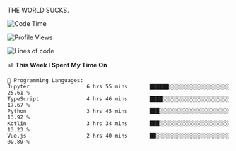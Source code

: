 THE WORLD SUCKS.

<!--START_SECTION:waka-->
![Code Time](http://img.shields.io/badge/Code%20Time-806%20hrs%2050%20mins-blue)

![Profile Views](http://img.shields.io/badge/Profile%20Views-1-blue)

![Lines of code](https://img.shields.io/badge/From%20Hello%20World%20I%27ve%20Written-2.1%20million%20lines%20of%20code-blue)

📊 **This Week I Spent My Time On** 

```text
💬 Programming Languages: 
Jupyter                  6 hrs 55 mins       ██████░░░░░░░░░░░░░░░░░░░   25.61 % 
TypeScript               4 hrs 46 mins       ████░░░░░░░░░░░░░░░░░░░░░   17.67 % 
Python                   3 hrs 45 mins       ███░░░░░░░░░░░░░░░░░░░░░░   13.92 % 
Kotlin                   3 hrs 34 mins       ███░░░░░░░░░░░░░░░░░░░░░░   13.23 % 
Vue.js                   2 hrs 40 mins       ██░░░░░░░░░░░░░░░░░░░░░░░   09.89 % 
```


<!--END_SECTION:waka-->
